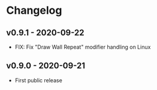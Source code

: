 # Changelog

## v0.9.1 - 2020-09-22

- FIX: Fix "Draw Wall Repeat" modifier handling on Linux

## v0.9.0 - 2020-09-21

- First public release
